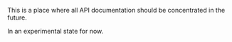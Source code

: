 This is a place where all API documentation should be concentrated in the future.

In an experimental state for now.

